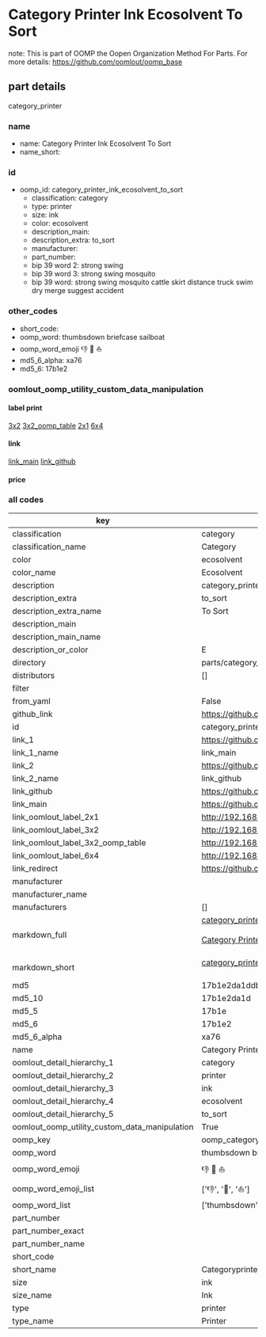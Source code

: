 # Category Printer Ink Ecosolvent To Sort  

note: This is part of OOMP the Oopen Organization Method For Parts. For more details: https://github.com/oomlout/oomp_base

##  part details
  



category_printer



### name
* name: Category Printer Ink Ecosolvent To Sort
* name_short: 
### id
* oomp_id: category_printer_ink_ecosolvent_to_sort
  * classification: category
  * type: printer
  * size: ink
  * color: ecosolvent
  * description_main: 
  * description_extra: to_sort
  * manufacturer: 
  * part_number: 
  * bip 39 word 2: strong swing
  * bip 39 word 3: strong swing mosquito
  * bip 39 word: strong swing mosquito cattle skirt distance truck swim dry merge suggest accident

### other_codes
* short_code: 
* oomp_word: thumbsdown briefcase sailboat
* oomp_word_emoji :thumbsdown: :briefcase: :sailboat:
* md5_6_alpha: xa76
* md5_6: 17b1e2






### oomlout_oomp_utility_custom_data_manipulation
#### label print
[3x2](http://192.168.1.245:1112/?label=oomp%20xa76)
[3x2_oomp_table](http://192.168.1.108:1112/?label=oomp%20xa76)
[2x1](http://192.168.1.242:1112/?label=oomp%20xa76)
[6x4](http://192.168.1.55:1112/?label=oomp%20xa76)    

#### link

[link_main](https://github.com/oomlout/oomlout_oomp_version_1_messy/tree/main/parts/category_printer_ink_ecosolvent_to_sort) [link_github](https://github.com/oomlout/oomlout_oomp_version_1_messy/tree/main/parts/category_printer_ink_ecosolvent_to_sort)                             

#### price







### all codes 
| key | value |  
| --- | --- |  
| classification | category |  
| classification_name | Category |  
| color | ecosolvent |  
| color_name | Ecosolvent |  
| description | category_printer |  
| description_extra | to_sort |  
| description_extra_name | To Sort |  
| description_main |  |  
| description_main_name |  |  
| description_or_color | E  |  
| directory | parts/category_printer_ink_ecosolvent_to_sort |  
| distributors | [] |  
| filter |  |  
| from_yaml | False |  
| github_link | https://github.com/oomlout/oomlout_oomp_part_src/tree/main/parts/category_printer_ink_ecosolvent_to_sort |  
| id | category_printer_ink_ecosolvent_to_sort |  
| link_1 | https://github.com/oomlout/oomlout_oomp_version_1_messy/tree/main/parts/category_printer_ink_ecosolvent_to_sort |  
| link_1_name | link_main |  
| link_2 | https://github.com/oomlout/oomlout_oomp_version_1_messy/tree/main/parts/category_printer_ink_ecosolvent_to_sort |  
| link_2_name | link_github |  
| link_github | https://github.com/oomlout/oomlout_oomp_version_1_messy/tree/main/parts/category_printer_ink_ecosolvent_to_sort |  
| link_main | https://github.com/oomlout/oomlout_oomp_version_1_messy/tree/main/parts/category_printer_ink_ecosolvent_to_sort |  
| link_oomlout_label_2x1 | http://192.168.1.242:1112/?label=oomp%20xa76 |  
| link_oomlout_label_3x2 | http://192.168.1.245:1112/?label=oomp%20xa76 |  
| link_oomlout_label_3x2_oomp_table | http://192.168.1.108:1112/?label=oomp%20xa76 |  
| link_oomlout_label_6x4 | http://192.168.1.55:1112/?label=oomp%20xa76 |  
| link_redirect | https://github.com/oomlout/oomlout_oomp_version_1_messy/tree/main/parts/category_printer_ink_ecosolvent_to_sort |  
| manufacturer |  |  
| manufacturer_name |  |  
| manufacturers | [] |  
| markdown_full | [category_printer_ink_ecosolvent_to_sort](none)<br>[](none)<br>[Category Printer Ink Ecosolvent To Sort](none)<br><br> |  
| markdown_short | [category_printer_ink_ecosolvent_to_sort](none)<br><br> |  
| md5 | 17b1e2da1ddbfd24fee55245203706b9 |  
| md5_10 | 17b1e2da1d |  
| md5_5 | 17b1e |  
| md5_6 | 17b1e2 |  
| md5_6_alpha | xa76 |  
| name | Category Printer Ink Ecosolvent To Sort |  
| oomlout_detail_hierarchy_1 | category |  
| oomlout_detail_hierarchy_2 | printer |  
| oomlout_detail_hierarchy_3 | ink |  
| oomlout_detail_hierarchy_4 | ecosolvent |  
| oomlout_detail_hierarchy_5 | to_sort |  
| oomlout_oomp_utility_custom_data_manipulation | True |  
| oomp_key | oomp_category_printer_ink_ecosolvent_to_sort |  
| oomp_word | thumbsdown briefcase sailboat |  
| oomp_word_emoji | :thumbsdown: :briefcase: :sailboat: |  
| oomp_word_emoji_list | [':thumbsdown:', ':briefcase:', ':sailboat:'] |  
| oomp_word_list | ['thumbsdown', 'briefcase', 'sailboat'] |  
| part_number |  |  
| part_number_exact |  |  
| part_number_name |  |  
| short_code |  |  
| short_name | Categoryprinter |  
| size | ink |  
| size_name | Ink |  
| type | printer |  
| type_name | Printer |  
